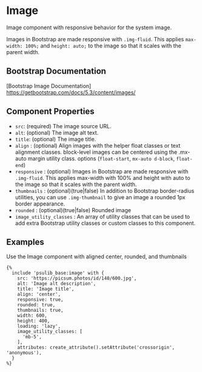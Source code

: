 # Image

Image component with responsive behavior for the system image.

Images in Bootstrap are made responsive with `.img-fluid`. This applies
`max-width: 100%;` and `height: auto;` to the image so that it scales
with the parent width.

## Bootstrap Documentation
[Bootstrap Image Documentation] <https://getbootstrap.com/docs/5.3/content/images/>

## Component Properties

- `src`: (required) The image source URL.
- `alt`: (optional) The image alt text.
- `title`: (optional) The image title.
- `align` : (optional) Align images with the helper float classes or text alignment classes.
            block-level images can be centered using the .mx-auto margin utility class.
            options (`float-start`, `mx-auto d-block`, `float-end`)
- `responsive` : (optional) Images in Bootstrap are made responsive with `.img-fluid`.
                This applies max-width with 100% and height with auto to the image so
                that it scales with the parent width.
- `thumbnails` : (optional)(true|false) In addition to Bootstrap border-radius utilities, you can
                use `.img-thumbnail` to give an image a rounded 1px border appearance.
- `rounded` : (optional)(true|false) Rounded image
- `image_utility_classes` : An array of utility classes that can
                    be used to add extra Bootstrap utility classes or custom
                    classes to this component.

## Examples

Use the Image component with aligned center, rounded, and thumbnails

```twig
{%
  include 'psulib_base:image' with {
    src: 'https://picsum.photos/id/140/600.jpg',
    alt: 'Image alt description',
    title: 'Image title',
    align: 'center',
    responsive: true,
    rounded: true,
    thumbnails: true,
    width: 600,
    height: 400,
    loading: 'lazy',
    image_utility_classes: [
      'mb-5',
    ],
    attributes: create_attribute().setAttribute('crossorigin', 'anonymous'),
  }
%}
```
